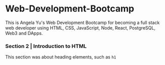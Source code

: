 # Web-Development-Bootcamp
This is Angela Yu's Web Development Bootcamp for becoming a full stack web developer using HTML, CSS, JavaScript, Node, React, PostgreSQL, Web3 and DApps. 

### Section 2 | Introduction to HTML
This section was about heading elements, such as ```h1``` 
